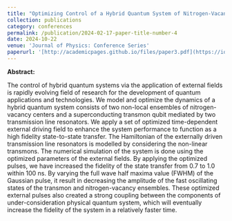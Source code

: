 ```yaml
---
title: "Optimizing Control of a Hybrid Quantum System of Nitrogen-Vacancy Centers and Superconducting Transmon Qubits"
collection: publications
category: conferences
permalink: /publication/2024-02-17-paper-title-number-4
date: 2024-10-22
venue: 'Journal of Physics: Conference Series'
paperurl: '[http://academicpages.github.io/files/paper3.pdf](https://iopscience.iop.org/article/10.1088/1742-6596/2866/1/012080]'
---
```

<b> Abstract: </b> 

The control of hybrid quantum systems via the application of external fields is rapidly evolving field of research for the development of quantum applications and technologies. We model and optimize the dynamics of a hybrid quantum system consists of two non-local ensembles of nitrogen-vacancy centers and a superconducting transmon qubit mediated by two transmission line resonators. We apply a set of optimized time-dependent external driving field to enhance the system performance to function as a high fidelity state-to-state transfer. The Hamiltonian of the externally driven transmission line resonators is modelled by considering the non-linear transmons. The numerical simulation of the system is done using the optimized parameters of the external fields. By applying the optimized pulses, we have increased the fidelity of the state transfer from 0.7 to 1.0 within 100 ns. By varying the full wave half maxima value (FWHM) of the Gaussian pulse, it result in decreasing the amplitude of the fast oscillating states of the transmon and nitrogen-vacancy ensembles. These optimized external pulses also created a strong coupling between the components of under-consideration physical quantum system, which will eventually increase the fidelity of the system in a relatively faster time.
